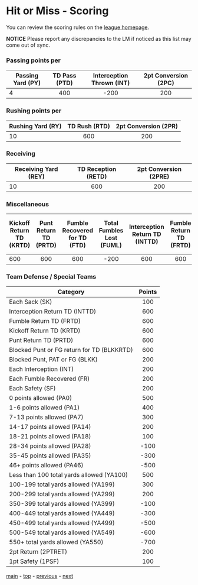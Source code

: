 # Hit or Miss - Scoring

You can review the scoring rules on the [league homepage][league].

**NOTICE** Please report any discrepancies to the LM if noticed as this list may come out of sync. 

### Passing points per
| Passing Yard (PY) | TD Pass (PTD) | Interception Thrown (INT) | 2pt Conversion (2PC) |
|---|:---:|:---:|:---:|
| 4 | 400 |  -200 | 200 |

### Rushing points per
| Rushing Yard (RY) | TD Rush (RTD) | 2pt Conversion (2PR) |
|---|:---:|:---:|
| 10 | 600 | 200 |

### Receiving
| Receiving Yard (REY) | TD Reception (RETD) | 2pt Conversion (2PRE) |
|---|:---:|:---:|
| 10 | 600 | 200 |

### Miscellaneous

| Kickoff Return TD (KRTD) | Punt Return TD (PRTD) | Fumble Recovered for TD (FTD) | Total Fumbles Lost (FUML) | Interception Return TD (INTTD) | Fumble Return TD (FRTD) | Blocked Punt or FG return for TD (BLKKRTD) | 2pt Return (2PTRET) | 1pt Safety (1PSF) |
|---|:---:|:---:|:---:|:---:|:---:|:---:|:---:|:---:|
| 600 | 600 | 600 | -200 | 600 | 600 | 600 | 200 | 100 |

### Team Defense / Special Teams
| Category | Points |
|---|:---:|
| Each Sack (SK) | 100 |
| Interception Return TD (INTTD) | 600 |
| Fumble Return TD (FRTD) | 600 |
| Kickoff Return TD (KRTD) | 600 |
| Punt Return TD (PRTD) | 600 |
| Blocked Punt or FG return for TD (BLKKRTD) | 600 |
| Blocked Punt, PAT or FG (BLKK) | 200 |
| Each Interception (INT) | 200 |
| Each Fumble Recovered (FR) | 200 |
| Each Safety (SF) | 200 |
| 0 points allowed (PA0) | 500 |
| 1-6 points allowed (PA1) | 400 |
| 7-13 points allowed (PA7) | 300 |
| 14-17 points allowed (PA14) | 200 |
| 18-21 points allowed (PA18) | 100 |
| 28-34 points allowed (PA28) | -100 |
| 35-45 points allowed (PA35) | -300 |
| 46+ points allowed (PA46) | -500 |
| Less than 100 total yards allowed (YA100) | 500 |
| 100-199 total yards allowed (YA199) | 300 |
| 200-299 total yards allowed (YA299) | 200 |
| 350-399 total yards allowed (YA399) | -100 |
| 400-449 total yards allowed (YA449) | -300 |
| 450-499 total yards allowed (YA499) | -500 |
| 500-549 total yards allowed (YA549) | -600 |
| 550+ total yards allowed (YA550) | -700 |
| 2pt Return (2PTRET) | 200 |
| 1pt Safety (1PSF) | 100 |

[main][main] - [top][top] - [previous][previous] - [next][next]

[main]: readme.md
[top]: scoring.md
[previous]: league_fees_and_dues.md
[next]: rosters.md

[league]: http://games.espn.com/ffl/leagueoffice?leagueId=56226
